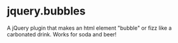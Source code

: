 jquery.bubbles
==============

A jQuery plugin that makes an html element "bubble" or fizz like a carbonated drink. Works for soda and beer!
